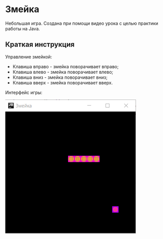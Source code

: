 # Змейка
Небольшая игра. Создана при помощи видео урока с целью практики работы на Java.

## Краткая инструкция

Управление змейкой:
* Клавиша вправо - змейка поворачивает вправо;
* Клавиша влево - змейка поворачивает влево;
* Клавиша вниз - змейка поворачивает вниз;
* Клавиша вверх - змейка поворачивает вверх.

Интерфейс игры: 

![Interface](https://github.com/DenisShilyaev/Snake/raw/master/for_README/Interface.PNG)

